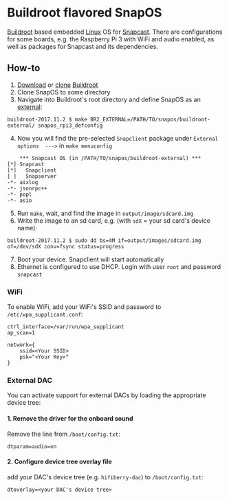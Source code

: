 # Buildroot flavored SnapOS
[Buildroot](https://buildroot.org) based embedded [Linux](https://www.kernel.org) OS for [Snapcast](https://github.com/badaix/snapcast).
There are configurations for some boards, e.g. the Raspberry Pi 3 with WiFi and audio enabled, as well as packages for Snapcast and its dependencies.

## How-to
 1. [Download](https://buildroot.org/download.html) or [clone](https://github.com/buildroot/buildroot) [Buildroot](https://buildroot.org) 
 2. Clone SnapOS to some directory
 3. Navigate into Buildroot's root directory and define SnapOS as an [external](https://buildroot.org/downloads/manual/manual.html#outside-br-custom):
```
buildroot-2017.11.2 $ make BR2_EXTERNAL=/PATH/TO/snapos/buildroot-external/ snapos_rpi3_defconfig
```
 4. Now you will find the pre-selected `Snapclient` package under `External options  --->` in `make menuconfig`
```
    *** Snapcast OS (in /PATH/TO/snapos/buildroot-external) ***
[*] Snapcast
[*]   Snapclient
[ ]   Snapserver
-*- aixlog
-*- jsonrpc++
-*- popl
-*- asio
```
 5. Run `make`, wait, and find the image in `output/image/sdcard.img`
 6. Write the image to an sd card, e.g. (with `sdX` = your sd card's device name):
 ```
 buildroot-2017.11.2 $ sudo dd bs=4M if=output/images/sdcard.img of=/dev/sdX conv=fsync status=progress
 ```
 7. Boot your device. Snapclient will start automatically
 8. Ethernet is configured to use DHCP. Login with user `root` and password `snapcast`

### WiFi
To enable WiFi, add your WiFi's SSID and password to `/etc/wpa_supplicant.conf`:
```
ctrl_interface=/var/run/wpa_supplicant
ap_scan=1

network={
    ssid=<Your SSID>
    psk="<Your Key>"
}
```

### External DAC
You can activate support for external DACs by loading the appropriate device tree: 
#### 1. Remove the driver for the onboard sound  
Remove the line from `/boot/config.txt`:
 ```
 dtparam=audio=on
 ```
#### 2. Configure device tree overlay file  
add your DAC's device tree (e.g. `hifiberry-dac`) to `/boot/config.txt`:
```
dtoverlay=<your DAC's device tree>
```

